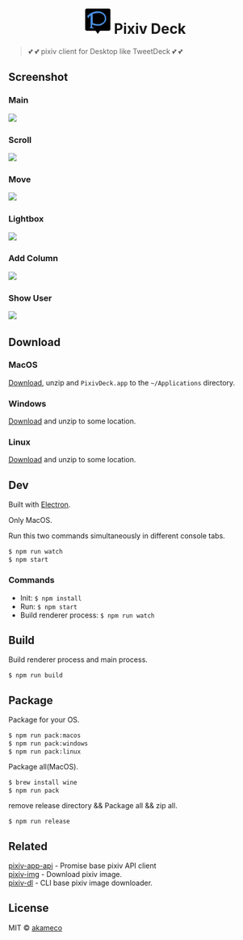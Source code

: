 <h1 align=center><img src="static/Icon.png" width=50/> Pixiv Deck</h1>


> :two_hearts: :two_hearts: pixiv client for Desktop like TweetDeck :two_hearts: :two_hearts:


## Screenshot

### Main

<img src="media/main.png"/>

### Scroll

<img src="https://i.gyazo.com/b9b519f35505d032da8bebf55085a790.gif"/>

### Move

<img src="media/move.gif"/>

### Lightbox

<img src="https://i.gyazo.com/e280d761c575718eca792dd07d613593.gif"/>

### Add Column

<img src="https://i.gyazo.com/e7e0f05ed1b17b6821fa7e1587bd3c62.gif">

### Show User

<img src="https://i.gyazo.com/af0a101f26b4603289b2496c0162193f.gif"/>

## Download

### MacOS
[Download](https://github.com/akameco/PixivDeck/releases), unzip and `PixivDeck.app` to the `~/Applications` directory.


### Windows
[Download](https://github.com/akameco/PixivDeck/releases) and unzip to some location.


### Linux
[Download](https://github.com/akameco/PixivDeck/releases) and unzip to some location.


## Dev
Built with [Electron](http://electron.atom.io/).

Only MacOS.

Run this two commands simultaneously in different console tabs.

```
$ npm run watch
$ npm start
```

### Commands

- Init: `$ npm install`
- Run: `$ npm start`
- Build renderer process: `$ npm run watch`

## Build

Build renderer process and main process.

```
$ npm run build
```

## Package
Package for your OS.

```
$ npm run pack:macos
$ npm run pack:windows
$ npm run pack:linux
```

Package all(MacOS).

```
$ brew install wine
$ npm run pack
```

remove release directory && Package all && zip all.

```
$ npm run release
```


## Related

[pixiv-app-api](https://github.com/akameco/pixiv-app-api) - Promise base pixiv API client <br>
[pixiv-img](https://github.com/akameco/pixiv-img) - Download pixiv image. <br>
[pixiv-dl](https://github.com/akameco/pixiv-dl) - CLI base pixiv image downloader. <br>

## License

MIT © [akameco](http://akameco.github.io)

